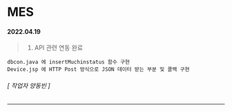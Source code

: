 # MES

#### 2022.04.19
> 1. API 관련 연동 완료 

    dbcon.java 에 insertMuchinstatus 함수 구현
    Device.jsp 에 HTTP Post 방식으로 JSON 데이터 받는 부분 및 콜백 구현
###### [ 작업자 양동빈 ]
-----